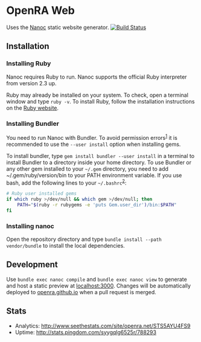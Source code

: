 # OpenRA Web
Uses the [Nanoc](http://nanoc.ws/) static website generator. [![Build Status](https://travis-ci.org/OpenRA/OpenRAWeb.png?branch=master)](https://travis-ci.org/OpenRA/OpenRAWeb)

## Installation

### Installing Ruby
Nanoc requires Ruby to run. Nanoc supports the official Ruby interpreter from version 2.3 up.

Ruby may already be installed on your system. To check, open a terminal window and type `ruby -v`. To install Ruby, follow the installation instructions on the [Ruby website](https://www.ruby-lang.org/en/documentation/installation/).

### Installing Bundler
You need to run Nanoc with Bundler. To avoid permission errors<sup>[1](https://stackoverflow.com/a/38259128)</sup> it is recommended to use the `--user install` option when installing gems. 

To install bundler, type `gem install bundler --user install` in a terminal to install Bundler to a directory inside your home directory. To use Bundler or any other gem installed to your `~/.gem` directory, you need to add ~/.gem/ruby/version/bin to your PATH environment variable. If you use bash, add the following lines to your `~/.bashrc`<sup>[2](https://guides.rubygems.org/faqs/#user-install)</sup>:

```bash
# Ruby user installed gems
if which ruby >/dev/null && which gem >/dev/null; then
    PATH="$(ruby -r rubygems -e 'puts Gem.user_dir')/bin:$PATH"
fi
```

### Installing nanoc
Open the repository directory and type `bundle install --path vendor/bundle` to install the local dependencies.

## Development
Use `bundle exec nanoc compile` and `bundle exec nanoc view` to generate and host a static preview at [localhost:3000](http://localhost:3000). Changes will be automatically deployed to [openra.github.io](https://github.com/OpenRA/openra.github.io.git) when a pull request is merged.

## Stats
* Analytics: http://www.seethestats.com/site/openra.net/STS5AYU4FS9
* Uptime: http://stats.pingdom.com/syygqlg6525r/788293
